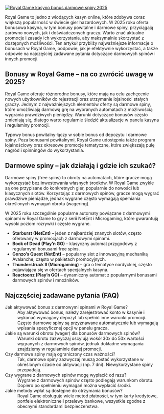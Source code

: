 [![Royal Game kasyno bonus darmowe spiny 2025](https://123-caf.pages.dev/gitsignup.png)](https://vrmoo.ru/Bt82HjjY)

<p>Royal Game to jedno z wiodących kasyn online, które zdobywa coraz większą popularność w świecie gier hazardowych. W 2025 roku oferta bonusowa kasyna, w tym bonusy powitalne i darmowe spiny, przyciągają zarówno nowych, jak i doświadczonych graczy. Warto znać aktualne promocje i zasady ich wykorzystania, aby maksymalnie skorzystać z dostępnych możliwości. Ten artykuł przybliży najważniejsze informacje o bonusach w Royal Game, podpowie, jak je efektywnie wykorzystać, a także odpowie na najczęściej zadawane pytania dotyczące darmowych spinów i innych promocji.</p>  <h2>Bonusy w Royal Game – na co zwrócić uwagę w 2025?</h2> <p>Royal Game oferuje różnorodne bonusy, które mają na celu zachęcenie nowych użytkowników do rejestracji oraz utrzymanie lojalności stałych graczy. Jednym z najważniejszych elementów oferty są darmowe spiny, które umożliwiają darmową grę na wybranych automatach z możliwością wygrania prawdziwych pieniędzy. Warunki dotyczące bonusów często zmieniają się, dlatego warto regularnie śledzić aktualizacje w panelu kasyna i regulaminy promocji.</p> <p>Typowy bonus powitalny łączy w sobie bonus od depozytu i darmowe spiny. Poza bonusami powitalnymi, Royal Game udostępnia także program lojalnościowy oraz okresowe promocje tematyczne, które zwiększają pulę nagród i spinningów do wykorzystania.</p>  <h2>Darmowe spiny – jak działają i gdzie ich szukać?</h2> <p>Darmowe spiny (free spins) to obroty na automatach, które gracze mogą wykorzystać bez inwestowania własnych środków. W Royal Game zwykle są one przypisane do konkretnych gier, popularnie do nowości lub klasycznych slotów. Korzystając z darmowych spinów, gracze mogą wygrać prawdziwe pieniądze, jednak wygrane często wymagają spełniania określonych wymagań obrotu (wagering).</p> <p>W 2025 roku szczególnie popularne automaty powiązane z darmowymi spinami w Royal Game to gry z serii NetEnt i Microgaming, które gwarantują wysoki poziom rozrywki i częste wygrane.</p>  <ul>   <li><strong>Starburst (NetEnt)</strong> – jeden z najbardziej znanych slotów, często oferowany w promocjach z darmowymi spinami.</li>   <li><strong>Book of Dead (Play’n GO)</strong> – klasyczny automat przygodowy z regularnymi bonusami free spins.</li>   <li><strong>Gonzo’s Quest (NetEnt)</strong> – popularny slot z innowacyjną mechaniką Avalanche, często w pakietach promocyjnych.</li>   <li><strong>Thunderstruck II (Microgaming)</strong> – gra o tematyce nordyckiej, często pojawiająca się w ofertach specjalnych kasyna.</li>   <li><strong>Reactoonz (Play’n GO)</strong> – dynamiczny automat z popularnymi bonusami darmowych spinów i mnożników.</li> </ul>  <h2>Najczęściej zadawane pytania (FAQ)</h2> <dl>   <dt>Jak aktywować bonus z darmowymi spinami w Royal Game?</dt>   <dd>Aby aktywować bonus, należy zarejestrować konto w kasynie i wykonać wymagany depozyt lub spełnić inne warunki promocji. Często darmowe spiny są przyznawane automatycznie lub wymagają wpisania specyficznej opcji w panelu gracza.</dd>    <dt>Jakie są warunki obrotu (wager) dla bonusów darmowych spinów?</dt>   <dd>Warunki obrotu zazwyczaj oscylują wokół 30x do 50x wartości wygranych z darmowych spinów, jednak dokładne wymagania znajdziemy w regulaminie danej promocji.</dd>    <dt>Czy darmowe spiny mają ograniczony czas ważności?</dt>   <dd>Tak, darmowe spiny zazwyczaj muszą zostać wykorzystane w określonym czasie od aktywacji (np. 7 dni). Niewykorzystane spiny przepadają.</dd>    <dt>Czy wygrane z darmowych spinów mogę wypłacić od razu?</dt>   <dd>Wygrane z darmowych spinów często podlegają warunkom obrotu. Dopiero po spełnieniu wymagań można wypłacić środki.</dd>    <dt>Jakie metody wpłat są dostępne do otrzymania bonusów?</dt>   <dd>Royal Game obsługuje wiele metod płatności, w tym karty kredytowe, portfele elektroniczne i przelewy bankowe, wszystkie zgodne z obecnymi standardami bezpieczeństwa.</dd> </dl>